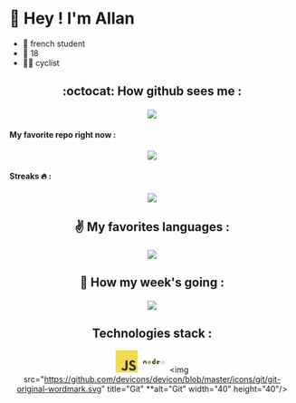 # :wave: Hey ! I'm Allan 
* :large_blue_circle: french student
* :birthday: 18
* :biking_man: cyclist

<div align="center">

## :octocat: How github sees me :

  <img align="center" src="https://github-readme-stats.vercel.app/api?username=allan-cff&theme=vision-friendly-dark&hide_border=true" />
  
</div>

#### My favorite repo right now :

<div align="center">

  <img align="center" src="https://github-readme-stats.vercel.app/api/pin/?username=isenbot&repo=isenbot-mongodb&theme=vision-friendly-dark&hide_border=true" />

</div>

#### Streaks :fire: :

<div align="center">

  <img align="center" src="https://github-readme-streak-stats.herokuapp.com/?user=allan-cff&theme=vision-friendly-dark&hide_border=true" />

## :v: My favorites languages :

  <img align="center" src="https://github-readme-stats.vercel.app/api/top-langs/?username=allan-cff&layout=compact&theme=vision-friendly-dark&hide_border=true" />

## :rocket: How my week's going :

  <img align="center" src="https://github-readme-stats.vercel.app/api/wakatime?username=allan_cff&theme=vision-friendly-dark&hide_border=true" />
  
## Technologies stack :
  <img src="https://github.com/devicons/devicon/blob/master/icons/javascript/javascript-original.svg" title="JavaScript" alt="JavaScript" width="40" height="40"/>&nbsp;
  <img src="https://github.com/devicons/devicon/blob/master/icons/nodejs/nodejs-original-wordmark.svg" title="NodeJS" alt="NodeJS" width="40" height="40"/>&nbsp;
  <img src="https://github.com/devicons/devicon/blob/master/icons/git/git-original-wordmark.svg" title="Git" **alt="Git" width="40" height="40"/>

</div>
